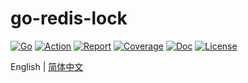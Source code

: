 # go-redis-lock

[![Go](https://img.shields.io/badge/Go->=1.18-green)](https://go.dev)
[![Action](https://github.com/jefferyjob/go-redis-lock/workflows/Go/badge.svg?branch=main)](https://github.com/jefferyjob/go-redis-lock/actions)
[![Report](https://goreportcard.com/badge/github.com/jefferyjob/go-redis-lock)](https://goreportcard.com/report/github.com/jefferyjob/go-redis-lock)
[![Coverage](https://codecov.io/gh/jefferyjob/go-redis-lock/branch/main/graph/badge.svg)](https://codecov.io/gh/jefferyjob/go-redis-lock)
[![Doc](https://img.shields.io/badge/go.dev-reference-brightgreen?logo=go&logoColor=white&style=flat)](https://pkg.go.dev/github.com/jefferyjob/go-redis-lock)
[![License](https://img.shields.io/github/license/jefferyjob/go-redis-lock)](https://github.com/jefferyjob/go-redis-lock/blob/main/LICENSE)

English | [简体中文](README.cn.md)